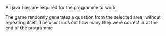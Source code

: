 All java files are required for the programme to work. 


The game randomly generates a question from the selected area, without repeating itself. The user finds out how many they were correct in at the end of the programme
